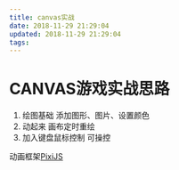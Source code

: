 ```yaml
---
title: canvas实战
date: 2018-11-29 21:29:04
updated: 2018-11-29 21:29:04
tags:
---
```


# CANVAS游戏实战思路

1. 绘图基础
    添加图形、图片、设置颜色
2. 动起来
    画布定时重绘
3. 加入键盘鼠标控制
    可操控

动画框架[PixiJS](https://pixijs.io)